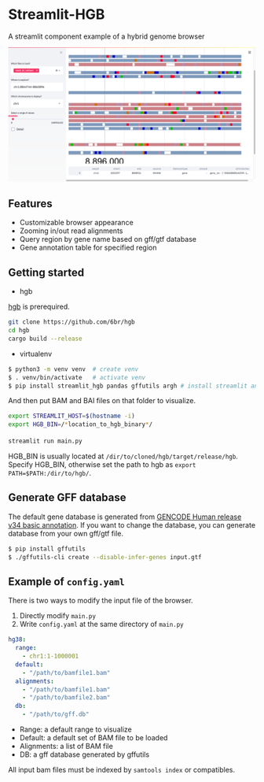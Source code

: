 # Streamlit-HGB

A streamlit component example of a hybrid genome browser

![streamlit](Streamlit.png)

## Features

* Customizable browser appearance
* Zooming in/out read alignments
* Query region by gene name based on gff/gtf database
* Gene annotation table for specified region

## Getting started

* hgb

[hgb](https://github.com/6br/hgb) is prerequired.

```bash
git clone https://github.com/6br/hgb
cd hgb
cargo build --release
```

* virtualenv

```bash
$ python3 -m venv venv  # create venv
$ . venv/bin/activate   # activate venv
$ pip install streamlit_hgb pandas gffutils argh # install streamlit and dependencies
```

And then put BAM and BAI files on that folder to visualize.

```bash
export STREAMLIT_HOST=$(hostname -i)
export HGB_BIN=/*location_to_hgb_binary*/

streamlit run main.py 
```

HGB_BIN is usually located at `/dir/to/cloned/hgb/target/release/hgb`. 
Specify HGB_BIN, otherwise set the path to hgb as `export PATH=$PATH:/dir/to/hgb/`.

## Generate GFF database

The default gene database is generated from [GENCODE Human release v34 basic annotation](https://www.gencodegenes.org/human/).
If you want to change the database, you can generate database from your own gff/gtf file.

```bash
$ pip install gffutils
$ ./gffutils-cli create --disable-infer-genes input.gtf
```

## Example of `config.yaml`

There is two ways to modify the input file of the browser.

1. Directly modify `main.py`
2. Write `config.yaml` at the same directory of `main.py`

```yaml
hg38:
  range: 
    - chr1:1-1000001
  default:
    - "/path/to/bamfile1.bam"
  alignments: 
    - "/path/to/bamfile1.bam"
    - "/path/to/bamfile2.bam"
  db:
    - "/path/to/gff.db"
```

* Range: a default range to visualize
* Default: a default set of BAM file to be loaded
* Alignments: a list of BAM file
* DB: a gff database generated by gffutils

All input bam files must be indexed by `samtools index` or compatibles.


